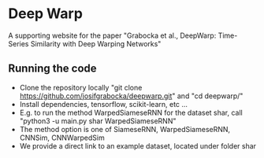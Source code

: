 # Deep Warp

A supporting website for the paper "Grabocka et al., DeepWarp: Time-Series Similarity with Deep Warping Networks"

## Running the code

* Clone the repository locally "git clone https://github.com/josifgrabocka/deepwarp.git" and "cd deepwarp/"
* Install dependencies, tensorflow, scikit-learn, etc ...
* E.g. to run the method WarpedSiameseRNN for the dataset shar, call "python3 -u main.py shar WarpedSiameseRNN"
* The method option is one of SiameseRNN, WarpedSiameseRNN, CNNSim, CNNWarpedSim
* We provide a direct link to an example dataset, located under folder shar
